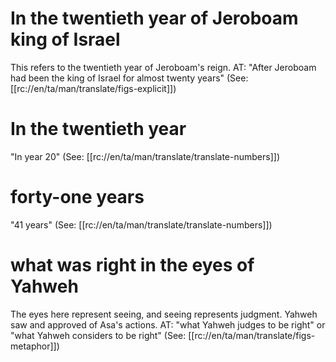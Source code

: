 # In the twentieth year of Jeroboam king of Israel

This refers to the twentieth year of Jeroboam's reign. AT: "After Jeroboam had been the king of Israel for almost twenty years" (See: [[rc://en/ta/man/translate/figs-explicit]])

# In the twentieth year

"In year 20" (See: [[rc://en/ta/man/translate/translate-numbers]])

# forty-one years

"41 years" (See: [[rc://en/ta/man/translate/translate-numbers]])

# what was right in the eyes of Yahweh

The eyes here represent seeing, and seeing represents judgment. Yahweh saw and approved of Asa's actions. AT: "what Yahweh judges to be right" or "what Yahweh considers to be right" (See: [[rc://en/ta/man/translate/figs-metaphor]])